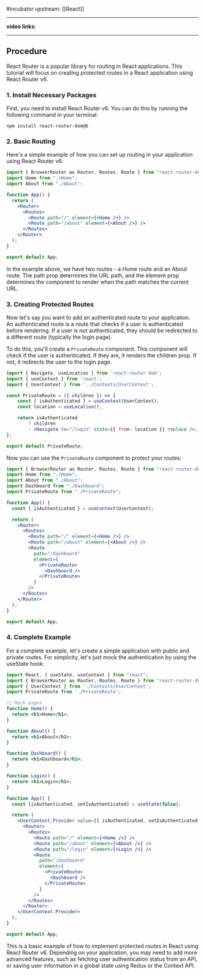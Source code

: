 #incubator 
upstream: [[React]]

---

**video links**: 

---

## Procedure

React Router is a popular library for routing in React applications. This tutorial will focus on creating protected routes in a React application using React Router v6.

### 1. Install Necessary Packages

First, you need to install React Router v6. You can do this by running the following command in your terminal:

```
npm install react-router-dom@6
```

### 2. Basic Routing

Here's a simple example of how you can set up routing in your application using React Router v6:

```jsx
import { BrowserRouter as Router, Routes, Route } from "react-router-dom";
import Home from "./Home";
import About from "./About";

function App() {
  return (
    <Router>
      <Routes>
        <Route path="/" element={<Home />} />
        <Route path="/about" element={<About />} />
      </Routes>
    </Router>
  );
}

export default App;
```

In the example above, we have two routes - a Home route and an About route. The path prop determines the URL path, and the element prop determines the component to render when the path matches the current URL.

### 3. Creating Protected Routes

Now let's say you want to add an authenticated route to your application. An authenticated route is a route that checks if a user is authenticated before rendering. If a user is not authenticated, they should be redirected to a different route (typically the login page).

To do this, you'll create a `PrivateRoute` component. This component will check if the user is authenticated. If they are, it renders the children prop. If not, it redirects the user to the login page.

```jsx
import { Navigate, useLocation } from 'react-router-dom';
import { useContext } from 'react';
import { UserContext } from '../Contexts/UserContext';

const PrivateRoute = ({ children }) => {
    const { isAuthenticated } = useContext(UserContext);
    const location = useLocation();

    return isAuthenticated
        ? children
        : <Navigate to="/login" state={{ from: location }} replace />;
};

export default PrivateRoute;
```

Now you can use the `PrivateRoute` component to protect your routes:

```jsx
import { BrowserRouter as Router, Routes, Route } from "react-router-dom";
import Home from "./Home";
import About from "./About";
import Dashboard from "./Dashboard";
import PrivateRoute from "./PrivateRoute";

function App() {
  const { isAuthenticated } = useContext(UserContext); 

  return (
    <Router>
      <Routes>
        <Route path="/" element={<Home />} />
        <Route path="/about" element={<About />} />
        <Route
          path="/dashboard"
          element={
            <PrivateRoute>
              <Dashboard />
            </PrivateRoute>
          }
        />
      </Routes>
    </Router>
  );
}

export default App;
```

### 4. Complete Example

For a complete example, let's create a simple application with public and private routes. For simplicity, let's just mock the authentication by using the useState hook:

```jsx
import React, { useState, useContext } from "react";
import { BrowserRouter as Router, Routes, Route } from "react-router-dom";
import { UserContext } from './Contexts/UserContext';
import PrivateRoute from './PrivateRoute';

// Mock pages
function Home() {
  return <h1>Home</h1>;
}

function About() {
  return <h1>About</h1>;
}

function Dashboard() {
  return <h1>Dashboard</h1>;
}

function Login() {
  return <h1>Login</h1>;
}

function App() {
  const [isAuthenticated, setIsAuthenticated] = useState(false);

  return (
    <UserContext.Provider value={{ isAuthenticated, setIsAuthenticated }}>
      <Router>
        <Routes>
          <Route path="/" element={<Home />} />
          <Route path="/about" element={<About />} />
          <Route path="/login" element={<Login />} />
          <Route
            path="/dashboard"
            element={
              <PrivateRoute>
                <Dashboard />
              </PrivateRoute>
            }
          />
        </Routes>
      </Router>
    </UserContext.Provider>
  );
}

export default App;
```

This is a basic example of how to implement protected routes in React using React Router v6. Depending on your application, you may need to add more advanced features, such as fetching user authentication status from an API, or saving user information in a global state using Redux or the Context API.

